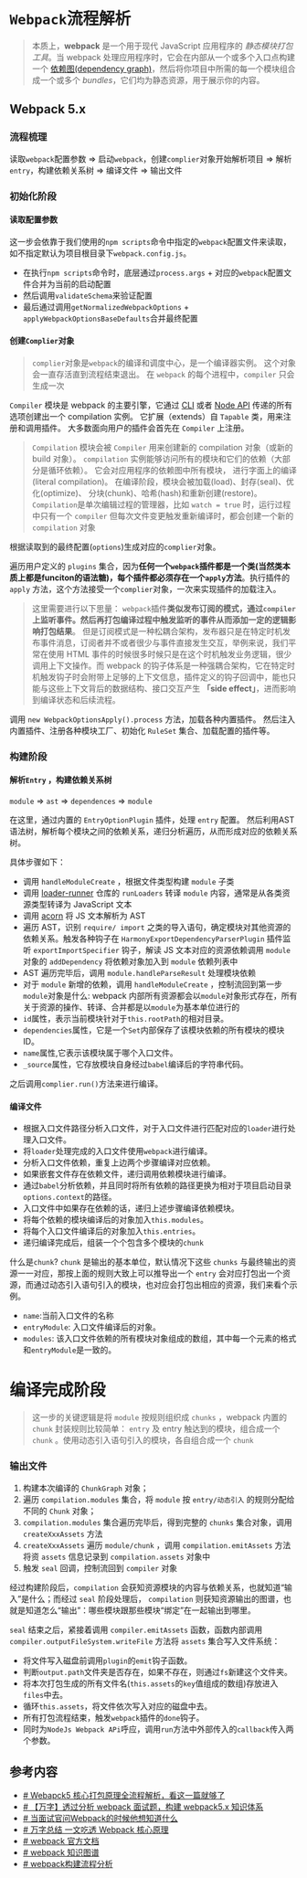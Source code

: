 # `Webpack`流程解析
>本质上，**webpack** 是一个用于现代 JavaScript 应用程序的 _静态模块打包工具_。当 webpack 处理应用程序时，它会在内部从一个或多个入口点构建一个 [依赖图(dependency graph)](https://webpack.docschina.org/concepts/dependency-graph/)，然后将你项目中所需的每一个模块组合成一个或多个 _bundles_，它们均为静态资源，用于展示你的内容。
## Webpack 5.x
### 流程梳理

读取`webpack`配置参数 => 启动`webpack`，创建`complier`对象开始解析项目 => 解析`entry`，构建依赖关系树 => 编译文件 => 输出文件

### 初始化阶段

#### 读取配置参数
这一步会依靠于我们使用的`npm scripts`命令中指定的`webpack`配置文件来读取，如不指定默认为项目根目录下`webpack.config.js`。
- 在执行`npm scripts`命令时，底层通过`process.args` + 对应的`webpack`配置文件合并为当前的启动配置
- 然后调用`validateSchema`来验证配置
- 最后通过调用`getNormalizedWebpackOptions` + `applyWebpackOptionsBaseDefaults`合并最终配置

#### 创建`Complier`对象
> `complier`对象是`webpack`的编译和调度中心，是一个编译器实例。
> 这个对象会一直存活直到流程结束退出。
> 在 `webpack` 的每个进程中，`compiler` 只会生成一次

`Compiler` 模块是 webpack 的主要引擎，它通过 [CLI](https://webpack.docschina.org/api/cli) 或者 [Node API](https://webpack.docschina.org/api/node) 传递的所有选项创建出一个 compilation 实例。 它扩展（extends）自 `Tapable` 类，用来注册和调用插件。 大多数面向用户的插件会首先在 `Compiler` 上注册。

>`Compilation` 模块会被 `Compiler` 用来创建新的 compilation 对象（或新的 build 对象）。 `compilation` 实例能够访问所有的模块和它们的依赖（大部分是循环依赖）。 它会对应用程序的依赖图中所有模块， 进行字面上的编译(literal compilation)。 在编译阶段，模块会被加载(load)、封存(seal)、优化(optimize)、 分块(chunk)、哈希(hash)和重新创建(restore)。
>`Compilation`是单次编辑过程的管理器，比如 `watch = true` 时，运行过程中只有一个 `compiler` 但每次文件变更触发重新编译时，都会创建一个新的 `compilation` 对象

根据读取到的最终配置(`options`)生成对应的`complier`对象。

遍历用户定义的 `plugins` 集合，因为**任何一个`webpack`插件都是一个类(当然类本质上都是funciton的语法糖)，每个插件都必须存在一个`apply`方法**。执行插件的 `apply` 方法，这个方法接受一个`complier`对象，一次来实现插件的加载注入。

> 这里需要进行以下思量：
`webpack`插件**类似发布订阅的模式，通过`compiler`上监听事件。然后再打包编译过程中触发监听的事件从而添加一定的逻辑影响打包结果**。
但是订阅模式是一种松耦合架构，发布器只是在特定时机发布事件消息，订阅者并不或者很少与事件直接发生交互，举例来说，我们平常在使用 HTML 事件的时候很多时候只是在这个时机触发业务逻辑，很少调用上下文操作。而 webpack 的钩子体系是一种强耦合架构，它在特定时机触发钩子时会附带上足够的上下文信息，插件定义的钩子回调中，能也只能与这些上下文背后的数据结构、接口交互产生 **「side effect」**，进而影响到编译状态和后续流程。


调用 `new WebpackOptionsApply().process` 方法，加载各种内置插件。
然后注入内置插件、注册各种模块工厂、初始化 `RuleSet` 集合、加载配置的插件等。

### 构建阶段

#### 解析`Entry` ，构建依赖关系树

`module` => `ast` => `dependences` => `module`

在这里，通过内置的 `EntryOptionPlugin` 插件，处理 `entry` 配置。
然后利用AST语法树，解析每个模块之间的依赖关系，递归分析遍历，从而形成对应的依赖关系树。

具体步骤如下：
- 调用 `handleModuleCreate` ，根据文件类型构建 `module` 子类
- 调用 [loader-runner](https://xie.infoq.cn/link?target=https%3A%2F%2Fwww.npmjs.com%2Fpackage%2Floader-runner) 仓库的 `runLoaders` 转译 `module` 内容，通常是从各类资源类型转译为 JavaScript 文本
- 调用 [acorn](https://xie.infoq.cn/link?target=https%3A%2F%2Fwww.npmjs.com%2Fpackage%2Facorn) 将 JS 文本解析为 AST
- 遍历 AST，识别 `require/ import` 之类的导入语句，确定模块对其他资源的依赖关系。触发各种钩子在 `HarmonyExportDependencyParserPlugin` 插件监听 `exportImportSpecifier` 钩子，解读 JS 文本对应的资源依赖调用 `module` 对象的 `addDependency` 将依赖对象加入到 `module` 依赖列表中
- AST 遍历完毕后，调用 `module.handleParseResult` 处理模块依赖
- 对于 `module` 新增的依赖，调用 `handleModuleCreate` ，控制流回到第一步
`module`对象是什么:
webpack 内部所有资源都会以`module`对象形式存在，所有关于资源的操作、转译、合并都是以`module`为基本单位进行的
-   `id`属性，表示当前模块针对于`this.rootPath`的相对目录。
-   `dependencies`属性，它是一个`Set`内部保存了该模块依赖的所有模块的模块ID。
-   `name`属性,它表示该模块属于哪个入口文件。
-   `_source`属性，它存放模块自身经过`babel`编译后的字符串代码。

之后调用`complier.run()`方法来进行编译。

#### 编译文件
-   根据入口文件路径分析入口文件，对于入口文件进行匹配对应的`loader`进行处理入口文件。
-   将`loader`处理完成的入口文件使用`webpack`进行编译。
-   分析入口文件依赖，重复上边两个步骤编译对应依赖。
-   如果嵌套文件存在依赖文件，递归调用依赖模块进行编译。
- 通过`babel`分析依赖，并且同时将所有依赖的路径更换为相对于项目启动目录`options.context`的路径。
-   入口文件中如果存在依赖的话，递归上述步骤编译依赖模块。
-   将每个依赖的模块编译后的对象加入`this.modules`。
-   将每个入口文件编译后的对象加入`this.entries`。
-  递归编译完成后，组装一个个包含多个模块的`chunk`

什么是`chunk`?
`chunk` 是输出的基本单位，默认情况下这些 `chunks` 与最终输出的资源一一对应，那按上面的规则大致上可以推导出一个 `entry` 会对应打包出一个资源，而通过动态引入语句引入的模块，也对应会打包出相应的资源，我们来看个示例。
-   `name`:当前入口文件的名称
-   `entryModule`: 入口文件编译后的对象。
-   `modules`: 该入口文件依赖的所有模块对象组成的数组，其中每一个元素的格式和`entryModule`是一致的。

# 编译完成阶段
>这一步的关键逻辑是将 `module` 按规则组织成 `chunks` ，webpack 内置的 `chunk` 封装规则比较简单：
  `entry` 及 entry 触达到的模块，组合成一个 `chunk` 。使用动态引入语句引入的模块，各自组合成一个 `chunk`
### 输出文件
1.  构建本次编译的 `ChunkGraph` 对象；
2.  遍历 `compilation.modules` 集合，将 `module` 按 `entry/动态引入` 的规则分配给不同的 `Chunk` 对象；
3.  `compilation.modules` 集合遍历完毕后，得到完整的 `chunks` 集合对象，调用 `createXxxAssets` 方法
4.  `createXxxAssets` 遍历 `module/chunk` ，调用 `compilation.emitAssets` 方法将资 `assets` 信息记录到 `compilation.assets` 对象中
5.  触发 `seal` 回调，控制流回到 `compiler` 对象

经过构建阶段后，`compilation` 会获知资源模块的内容与依赖关系，也就知道“输入”是什么；而经过 `seal` 阶段处理后， `compilation` 则获知资源输出的图谱，也就是知道怎么“输出”：哪些模块跟那些模块“绑定”在一起输出到哪里。

`seal` 结束之后，紧接着调用 `compiler.emitAssets` 函数，函数内部调用 `compiler.outputFileSystem.writeFile` 方法将 `assets` 集合写入文件系统：
-   将文件写入磁盘前调用`plugin`的`emit`钩子函数。
-   判断`output.path`文件夹是否存在，如果不存在，则通过`fs`新建这个文件夹。
-   将本次打包生成的所有文件名(`this.assets`的`key`值组成的数组)存放进入`files`中去。
-   循环`this.assets`，将文件依次写入对应的磁盘中去。
-   所有打包流程结束，触发`webpack`插件的`done`钩子。
-   同时为`NodeJs Webpack APi`呼应，调用`run`方法中外部传入的`callback`传入两个参数。


## 参考内容
- [# Webapck5 核心打包原理全流程解析，看这一篇就够了](https://mp.weixin.qq.com/s/85S7i3z9pVJyMjVKqXHy6w)
- [# 【万字】透过分析 webpack 面试题，构建 webpack5.x 知识体系](https://juejin.cn/post/7023242274876162084)
- [# 当面试官问Webpack的时候他想知道什么](https://juejin.cn/post/6943468761575849992)
- [# 万字总结 一文吃透 Webpack 核心原理](https://xie.infoq.cn/article/ddca4caa394241447fa0aa3c0)
- [# webpack 官方文档](https://webpack.docschina.org/concepts/)
- [# webpack 知识图谱](https://gitmind.cn/app/doc/fac1c196e29b8f9052239f16cff7d4c7)
- [# webpack构建流程分析](https://juejin.cn/post/6844904000169607175)